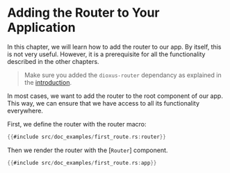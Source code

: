 # Adding the Router to Your Application

In this chapter, we will learn how to add the router to our app. By itself, this
is not very useful. However, it is a prerequisite for all the functionality
described in the other chapters.

> Make sure you added the `dioxus-router` dependancy as explained in the
> [introduction](../index.md).

In most cases, we want to add the router to the root component of our app. This
way, we can ensure that we have access to all its functionality everywhere.

First, we define the router with the router macro:

```rust
{{#include src/doc_examples/first_route.rs:router}}
```

Then we render the router with the [`Router`] component.

```rust
{{#include src/doc_examples/first_route.rs:app}}
```
